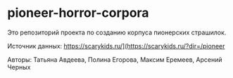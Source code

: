 # pioneer-horror-corpora
Это репозиторий проекта по созданию корпуса пионерских страшилок.

Источник данных: https://scarykids.ru/](https://scarykids.ru/?dir=/pioneer

Авторы: Татьяна Авдеева, Полина Егорова, Максим Еремеев, Арсений Черных
